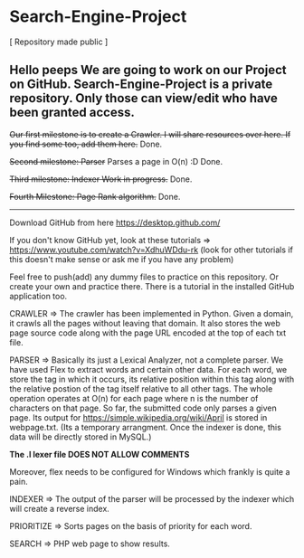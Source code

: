 # Search-Engine-Project
[ Repository made public ]

Hello peeps
We are going to work on our Project on GitHub.
Search-Engine-Project is a private repository. Only those can view/edit who have been granted access.
---

~~Our first milestone is to create a Crawler. I will share resources over here. If you find some too, add them here.~~
Done.

~~Second milestone: Parser~~
Parses a page in O(n) :D
Done.

~~Third milestone: Indexer
Work in progress.~~ Done.

~~Fourth Milestone: Page Rank algorithm.~~ Done.

---

Download GitHub from here
https://desktop.github.com/

If you don't know GitHub yet, look at these tutorials
=> https://www.youtube.com/watch?v=XdhuWDdu-rk
(look for other tutorials if this doesn't make sense or ask me if you have any problem)

Feel free to push(add) any dummy files to practice on this repository. Or create your own and practice there.
There is a tutorial in the installed GitHub application too.


CRAWLER =>
	The crawler has been implemented in Python. Given 
a domain, it crawls all the pages without leaving that
domain. It also stores the web page source code along
with the page URL encoded at the top of each txt file.

PARSER =>
	Basically its just a Lexical Analyzer, not a complete
parser. We have used Flex to extract words and certain other data.
For each word, we store the tag in which it occurs, its relative 
position within this tag along with the relative postion of the 
tag itself relative to all other tags. The whole operation operates
at O(n) for each page where n is the number of characters on that
page.
So far, the submitted code only parses a given page. Its 
output for https://simple.wikipedia.org/wiki/April is stored in 
webpage.txt. (Its a temporary arrangment. Once the indexer is
done, this data will be directly stored in MySQL.)

**The .l lexer file DOES NOT ALLOW COMMENTS** 

Moreover, flex needs to be configured for Windows which frankly is
quite a pain.

INDEXER =>
	The output of the parser will be processed by the indexer
which will create a reverse index. 

PRIORITIZE =>
	Sorts pages on the basis of priority for each word.

SEARCH =>
	PHP web page to show results.
